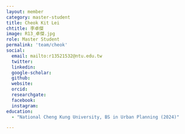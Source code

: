 ```yaml
---
layout: member
category: master-student
title: Cheok Kit Lei
chtitle: 李卓傑
image: R13_卓傑.jpg
role: Master Student
permalink: 'team/cheok'
social:
  email: mailto:r13521532@ntu.edu.tw
  twitter: 
  linkedin: 
  google-scholar: 
  github: 
  website: 
  orcid: 
  researchgate: 
  facebook: 
  instagram: 
education:
  - "National Cheng Kung University, BS in Urban Planning (2024)"

---
```



